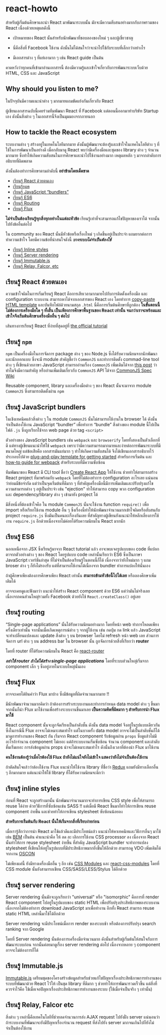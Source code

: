 # react-howto

สำหรับผู้เริ่มต้นศึกษาและนำ React มาพัฒนาระบบนั้น มักจะมีความสับสนอย่างมากกับภาพรวมของ React เนื่องด้วยเหตุผลดังนี้

* เป้าหมายของ React นั้นสำหรับนักพัฒนาที่ชอบลองของใหม่ ๆ และผู้เชี่ยวชาญ

* นี่คือสิ่งที่ Facebook ใช้งาน ดังนั้นไม่ได้สนใจว่าจะนำไปใช้กับระบบที่เล็กกว่าอย่างไร

* มีเอกสารต่าง ๆ ที่แย่เอามาก ๆ เช่น React guide เป็นต้น

คาดหวังว่าทุกคนที่เข้ามาอ่านเอกสารนี้ ต้องมีความรู้และเข้าใจเกี่ยวกับการพัฒนาระบบเว็บด้วย HTML, CSS และ JavaScript

## Why should you listen to me?

ในปัจจุบันมีความแนะนำต่าง ๆ มากมายแถมขัดแย้งกันเกี่ยวกับ React

ผู้เขียนเอกสารฉบับนี้เคยร่วมทีมพัฒนา React ที่ Facebook แต่ตอนนี้ออกมาทำบริษัท Startup เอง ดังนั้นสิ่งต่าง ๆ ในเอกสารนี้จึงเป็นมุมมองจากภายนอก

## How to tackle the React ecosystem

ระบบงานต่าง ๆ สร้างอยู่ในเทคโนโลยีมากมาย ดังนั้นผู้พัฒนาจะต้องรู้และเข้าใจในเทคโนโลยีต่าง ๆ ที่ใช้ในการพัฒนาเป็นอย่างดี เมื่อกลับมาดู React พบว่ามีเครื่องมือและชุดของ library ต่าง ๆ จำนวนมากมาย ซึ่งทำให้เกิดความสับสนในการศึกษาและนำไปใช้งานอย่างมาก เหตุผลหลัก ๆ มาจากลำดับการอธิบายที่ผิดพลาด

ดังนั้นต้องทำการศึกษาตามลำดับนี้ **อย่าข้ามโดยเด็ดขาด**

* [เรียนรู้ React ด้วยตนเอง](#learning-react-itself)
* [เรียนรู้`npm`](#learning-npm)
* [เรียนรู้ JavaScript “bundlers”](#learning-javascript-bundlers)
* [เรียนรู้ ES6](#learning-es6)
* [เรียนรู้ Routing](#learning-routing)
* [เรียนรู้ Flux](#learning-flux)

**ไม่จำเป็นต้องเรียนรู้ทุกสิ่งทุกอย่างในแต่ละหัวข้อ** เรียนรู้เท่าที่จะสามารถแก้ไขปัญหาของเราได้ จากนั้นไปยังข้ออื่นต่อไป

ใน community ของ React นั้นมีหัวข้อหรือเรื่องใหม่ ๆ เกิดขึ้นอยู่เป็นประจำ แถมยากต่อการทำความเข้าใจ โดยมีความข้อที่น่าสนใจดังนี้ ***บางระบบไม่จำเป็นต้องใช้***
* [เรียนรู้ Inline styles](#learning-inline-styles)
* [เรียนรู้ Server rendering](#learning-server-rendering)
* [เรียนรู้ Immutable.js](#learning-immutablejs)
* [เรียนรู้ Relay, Falcor, etc](#learning-relay-falcor-etc)


## เรียนรู้ React ด้วยตนเอง

ความเข้าใจผิดในการเริ่มเรียนรู้ React คือการเสียเวลามากมายไปกับการติดตั้งเครื่องมือ และ configuration ระบบงาน สามารถหาได้จากเอกสารของ React เอง โดยทำการ [copy-paste HTML template](https://facebook.github.io/react/docs/getting-started.html#quick-start-without-npm) และบันทึกไฟล์ด้วยนามสกุล `.html` นี่คือการเริ่มต้นศึกษาที่ถูกต้อง **ในขั้นตอนนี้ไม่ต้องการเครื่องมือใด ๆ ทั้งสิ้น เป็นเพียงการศึกษาพื้นฐานของ React เท่านั้น จนกว่าเราจะพร้อมและเข้าใจจึงเริ่มต้นศึกษาเครื่องมืออื่น ๆ ต่อไป**

เส้นทางการเรียนรู้ React ที่ง่ายที่สุดอยู่ที่ [the official tutorial](https://facebook.github.io/react/docs/tutorial.html)

## เรียนรู้ `npm`

`npm` เป็นเครื่องมือในการจัดการ package ต่าง ๆ ของ Node.js ซึ่งได้รับความนิยมจากนักพัฒนาและนักออกแบบ ซึ่งจะมี module สำคัญชื่อว่า `CommonJS` และทำการติดตั้ง commad-line tool ต่าง ๆ ที่เขียนด้วยภาษา JavaScript สามารถอ่านเรื่อง `CommonJS` เพิ่มเติมได้จาก [this post](http://0fps.net/2013/01/22/commonjs-why-and-how/) ว่าทำไมจึงมีความสำคัญ หรืออ่านเพิ่มเติมเกี่ยวกับ `CommonJS` API ได้จาก [CommonJS Spec Wiki](http://wiki.commonjs.org/wiki/Introduction)

Reusable component, library และเครื่องมือต่าง ๆ ของ React นั้นจะมาจาก module `CommonJS` ซึ่งสามารถติดตั้งผ่าน `npm`

## เรียนรู้ JavaScript bundlers

ในเชิงเทคนิคแล้วสิ่งต่าง ๆ ใน module `CommonJS` นั้นไม่สามารถใช้งานใน browser ได้ ดังนั้นจำเป็นต้องใช้งาน JavaScript “bundler” เพื่อทำการ “bundle” สิ่งต่างของ module นี้ไปเป็นไฟล์ `.js` ซึ่งถูกเรียกใช้จาก web page ด้วย tag `<script>`

ตัวอย่างของ JavaScript bundlers เช่น `webpack` และ `browserify` โดยทั้งสองเป็นตัวเลือกที่ดี แต่ทางผู้เขียนแนะนำให้ใช้ `webpack` เพราะว่ามีความสามารถมากมายและง่ายต่อการพัฒนาระบบที่มีขนาดใหญ่ แต่ข้อเสียคือ เอกสารมันแย่มาก ๆ ทำให้เกิดความสับสนได้ จึงได้เขียนเอกสารอธิบายไว้ประกอบไปด้วย [plug-and-play template for getting started](https://github.com/petehunt/react-webpack-template) สำหรับการเริ่มต้น และ [how-to guide for webpack](https://github.com/petehunt/webpack-howto) สำหรับระบบที่มีความซับซ้อน

ทีมพัฒนาของ React มี CLI tool ชื่อว่า [Create React App](https://github.com/facebookincubator/create-react-app) ให้ใช้งาน ช่วยทำให้สามารถสร้าง React project ที่มาพร้อมกับ `webpack` โดยที่ไม่ต้องทำการ configuration อะไรเลย แน่นอนว่าย่อมมีข้อจำกัด แต่ว่าเป็นจุดเริ่มต้นที่ดีมาก ๆ ที่สำคัญเครื่องมือนี้มีการเพิ่มเติมและปรับปรุงแก้ไขความสามารถต่าง ๆ อยู่เป็นประจำ เช่น "ejection" ทำให้สามารถ copy พวก configuration และ dependency/library ต่าง ๆ เข้ามายัง project ได้

มีสิ่งหนึ่งที่ต้องเข้าใจคือ ใน module `CommonJS` นั้นจะใช้งาน function `require()` เพื่อ import หรือเรียกใช้งาน module อื่น ๆ ซึ่งเรื่องนี้ทำให้นักพัฒนาจำนวนมากเข้าใจผิดหรือสับสนกับ project `require.js` ซึ่งมันเป็นคนละเรื่องกันเลย  ที่สำคัญทางผู้เขียนยังแนะนำให้หลีกเลี่ยงการใช้งาน `require.js` อีกด้วยเนื่องจากไม่ค่อยได้รับความนิยมใน React มากนัก

## เรียนรู้ ES6

นอกเหนือจาก JSX ซึ่งเรียนรู้มาจาก React tutorial แล้ว อาจะพบเจอรูปแบบของ code ที่แปลกตาจากตัวอย่างต่าง ๆ ของ React โดยรูปแบบ code เหล่านั้นเรียกว่า ES6 ซึ่งเป็นภาษา JavaScript เวอร์ชันล่าสุด ที่ไม่จำเป็นต้องเรียนรู้ในตอนนี้ก็ได้ เนื่องจากว่ายังใหม่มาก ๆ แถม broser ต่าง ๆ ก็ยังไม่รองรับ แต่ที่สามารถใช้งานได้เนื่องจาก bundler ทำการแปลงให้นั่นเอง

ถ้าผู้ศึกษาเพียงต้องการศึกษาเพียง React เท่านั้น **สามารถข้ามหัวข้อนี้ไปได้เลย** หรือลองศึกษาเพิ่มเติมได้

อาจจะเคยดูและฟังมาว่า แนะนำให้สร้าง React component ด้วย ES6 แต่ว่ามันไม่จริงเลย เนื่องจากคนส่วนใหญ่รวมทั้ง Facebook ด้วยยังใช้ `React.createClass()` อยู่เลย

## เรียนรู้ routing

“Single-page applications”  นั้นได้รับความนิยมอย่างมาก โดยที่หน้า web ทำการโหลดเพียงครั้งเดียวเท่านั้น จากนั้นเมื่อเกิดเหตุการณ์ต่าง ๆ จากผู้ใช้งาน เช่น กดปุ่ม กด link แล้ว JavaScript จะทำเปลี่ยนแปลงและ update สิ่งต่าง ๆ บน browser โดยไม่ refresh หน้า web เลย ส่วนการจัดการ url ต่าง ๆ บน address bar ใน browser นั้น ถูกจัดการด้วยสิ่งที่เรียกว่า **router**

โดยที่ router ที่ได้รับความนิยมใน React คือ [react-router](https://github.com/rackt/react-router)

***อย่าใช้ router ถ้าไม่ได้สร้าง single-page applications*** โดยที่ระบบส่วนใหญ่เริ่มจาก component เล็ก ๆ ซึ่งอยู่ภายในระบบใหญ่นั่นเอง

## เรียนรู้ Flux

อาจจะเคยได้ยินคำว่า Flux มาบ้าง ซึ่งมีข้อมูลที่ผิดจำนวนมากมาย !!

มีนักพัฒนาจำนวนมากคิดว่า ถ้าต้องการสร้างระบบงานและทำการกำหนด data model ต่าง ๆ ขึ้นมา จากนั้นก็นำ Flux มาใช้งานเพื่อสร้างระบบงานขึ้นมาเลย **เป็นความคิดที่ผิดมาก ๆ สำหรับการนำ Flux มาใช้**

React component นั้นจะถูกจัดเรียงเป็นลำดับชั้น ดังนั้น data model จึงอยู่ในรูปแบบเดียวกัน ซึ่งในกรณีนี้ Flux อาจจะไม่เหมาะสมเท่าไร แต่ในบางครั้ง data model อาจจะไม่เป็นลำดับชั้นก็ได้ มาดูการทำงานของ React กัน เริ่มจาก React component รับข้อมูลผ่าน `props` ซึ่งดูแล้วไม่มีอะไรถ้าจำนวน component ไม่เยอะ แต่ถ้าระบบงานเริ่มซับซ้อน จำนวน component และลำดับชั้นเริ่มเยอะ การส่งข้อมูลผ่าน props น่าจะไม่เหมาะสมเท่าไร ดังนั้นถึงเวลาที่ต้องนำ Flux มาใช้งาน

**คนใช้งานต้องรู้ว่าเมื่อไรต้องใช้ Flux ถ้ายังไม่แน่ใจยังไม่เข้าใจ แสดงว่ายังไม่จำเป็นต้องใช้งาน**

ถ้าตัดสินใจแล้วว่าต้องใช้งาน Flux แนะนำให้ใช้งาน library ที่ชื่อว่า [Redux](http://redux.js.org/) แถมยังมีทางเลือกอื่น ๆ อีกมากมาย แต่แนะนำให้ใช้ library ที่ได้รับความนิยมจะดีกว่า

## เรียนรู้ inline styles

ก่อนที่ React จะถูกสร้างมานั้น นักพัฒนาจำนวนมากจะทำการเขียน CSS style เพื่อให้สามารถ reuse ได้ง่าย ด้วยวิธีการที่ซับซ้อนเช่น SASS !! แต่เมื่อมี React ขึ้นมาก็ทำให้การเขียน reuse component ง่ายขึ้น และช่วยทำให้การเขียน stylesheet ซับซ้อนน้อยลง

**สำหรับการเริ่มต้นกับ React นั้นให้เริ่มจากสิ่งที่เรียบง่ายก่อน**

เมื่อเรารู้สึกว่าการนำ React มาใช้แล้วดีและมีประโยชน์แล้ว แนะนำให้หาเทคนิทและวิธีการอื่นๆ มาใช้ เช่น [BEM](https://en.bem.info/) เป็นต้น คำแนะนำคือ ให้ ลด ละ เลิกการใช้งาน CSS processor ลง เนื่องจาก React นั้นทำให้การ reuse stylesheet ง่ายขึ้น ที่สำคัญ JavaScript bundler จะทำการแปลง stylesheet ที่เขียนให้อยู่ในรูปแบบที่มีประสิทธิภาพมากยิ่งขึ้นให้อีกด้วย สามารถดู VDO เพิ่มเติมได้จากงาน [OSCON](https://www.youtube.com/watch?v=VkTCL6Nqm6Y)

ไม่เพียงแค่นี้ ยังมีทางเครื่องมืออื่น ๆ อีก เช่น [CSS Modules](http://glenmaddern.com/articles/css-modules) และ [react-css-modules](https://github.com/gajus/react-css-modules) โดยที่ CSS module นั้นยังสามารถเขียน CSS/SASS/LESS/Stylus ได้อีกด้วย

## เรียนรู้ server rendering

Server rendering นั้นมักจะถูกเรียกว่า "universal" หรือ "isomorphic" คือการที่ render React component ไปอยู่ในรูปแบบของ static HTML เพื่อปรับปรุงประสิทธิภาพของระบบงาน เนื่องจากไม่ต้องทำการ download JavaScript มาเพื่อทำงาน อีกทั้ง React สามารถ reuse static HTML เหล่านี้มาใช้ได้อีกด้วย

Server rendering จะมีประโยชน์เมื่อการ render ของระบบช้า หรือต้องการปรับปรุง search ranking จาก Google

โดยที่ Server rendering นั้นต้องการเครื่องมือจำนวนมาก ดังนั้นสำหรับผู้เริ่มต้นให้สนใจกับการพัฒนาระบบก่อน จากนั้นค่อยมาดูเรื่อง server rendering ต่อไป เนื่องจากหลาย ๆ  component อาจจะไม่ต้องการก็ได้

## เรียนรู้ Immutable.js

[Immutable.js](https://facebook.github.io/immutable-js/) เตรียมชุดของโครงสร้างข้อมูลสำหรับช่วยแก้ไขปัญหาเรื่องประสิทธิภาพการทำงานของระบบที่พัฒนาด้วย React ไว้ให้ เป็นชุด library ที่ดีมาก ๆ ช่วยทำให้การพัฒนารวดเร็วขึ้น แต่สิ่งที่ควรจำไว้คือ ใช้เมื่อเจอปัญหาเรื่องประสิทธิภาพการทำงานของระบบ (ใช้เมื่อจำเป็นจริง ๆ เท่านั้น)

## เรียนรู้ Relay, Falcor etc

สิ่งต่าง ๆ เหล่านี้คือเทคโนโลยีที่ช่วยลดจำนวนการส่ง AJAX request ไปยังฝั่ง server แน่นอนว่า ถ้าระบบงานที่พัฒนาจะยังมีปัญหาเรื่องจำนวน request ที่ส่งไปยัง server มากจนเกินไปก็ยังไม่จำเป็นต้องใช้งาน

